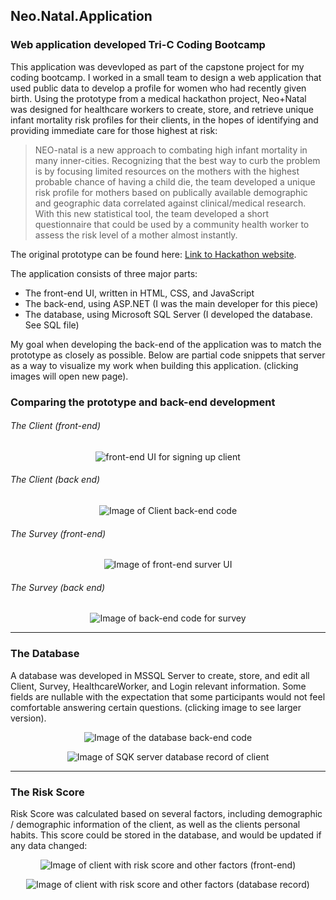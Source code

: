 ## Neo.Natal.Application
### Web application developed Tri-C Coding Bootcamp

This application was devevloped as part of the capstone project for my coding bootcamp. I worked in a small team to design a web application that used public data to develop a profile for women who had recently given birth. Using the prototype from a medical hackathon project, Neo+Natal was designed for healthcare workers to create, store, and retrieve unique infant mortality risk profiles for their clients, in the hopes of identifying and providing immediate care for those highest at risk:

>NEO-natal is a new approach to combating high infant mortality in many inner-cities. Recognizing that the best way to curb the problem is by focusing limited resources on the mothers with the highest probable chance of having a child die, the team developed a unique risk profile for mothers based on publically available demographic and geographic data correlated against clinical/medical research. With this new statistical tool, the team developed a short questionnaire that could be used by a community health worker to assess the risk level of a mother almost instantly.

 The original prototype can be found here: [Link to Hackathon website](https://www.prweb.com/releases/2015/10/prweb12995192.htm).

The application consists of three major parts: 

* The front-end UI, written in HTML, CSS, and JavaScript
* The back-end, using ASP.NET (I was the main developer for this piece) 
* The database, using Microsoft SQL Server (I developed the database. See SQL file)

My goal when developing the back-end of the application was to match the prototype as closely as possible. Below are partial code snippets that server as a way to visualize my work when building this application. (clicking images will open new page).

###  Comparing the prototype and back-end development

###### The Client (front-end)

<p align="center"><img src="/images/SignUpNewClient.png" alt="front-end UI for signing up client"
	title="Client Sign Up" />
</p>

###### The Client (back end)
<p align="center"><img src="/images/Client.png" alt="Image of Client back-end code"
	title="Client Sign Up Back-end" />
</p>

###### The Survey (front-end)
<p align="center"><img src="/images/ExistingSurvey.png" alt="Image of front-end surver UI"
	title="Existing Survey front-end"/>
</p>

###### The Survey (back end)
<p align="center"><img src="/images/Survey_Model.png" alt="Image of back-end code for survey"
	title="Back-end survey" />
</p>

***
### The Database

A database was developed in MSSQL Server to create, store, and edit all Client, Survey, HealthcareWorker, and Login relevant information. Some fields are nullable with the expectation that some participants would not feel comfortable answering certain questions. (clicking image to see larger version).

<p align="center"><img src="/images/DB_Represetation.png" alt="Image of the database back-end code"
	title="Back-end database" >
</p>

<p align="center"><img src="/images/DB_ForClient.png" alt="Image of SQK server database record of client"
	title="Database query for client" />
</p>

***
### The Risk Score

Risk Score was calculated based on several factors, including demographic / demographic information of the client, as well as the clients personal habits. This score could be stored in the database, and would be updated if any data changed:

<p align="center"><img src="images/RiskScore.png" alt="Image of client with risk score and other factors (front-end)"
	title="Risk Score (front-end)" />
</p>

<p align="center"><img src="images/Risk_Score.png" alt="Image of client with risk score and other factors (database record)"
	title="Risk Score (database)" />
</p>

